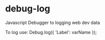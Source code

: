 debug-log
=========
Javascript Debugger to logging web dev data

To log use: 
  Debug.log({ 'Label': varName });

